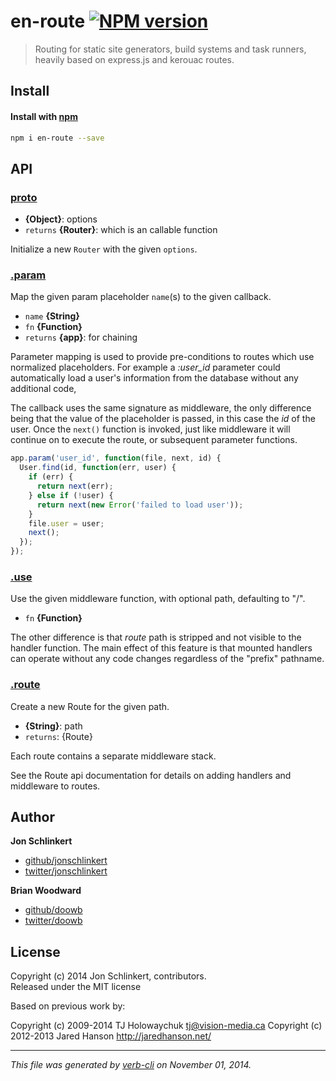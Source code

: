 # en-route [![NPM version](https://badge.fury.io/js/en-route.png)](http://badge.fury.io/js/en-route)

> Routing for static site generators, build systems and task runners, heavily based on express.js and kerouac routes.

## Install
#### Install with [npm](npmjs.org)

```bash
npm i en-route --save
```


## API

### [proto](lib/index.js#L30)

* **{Object}**: options    
* `returns` **{Router}**: which is an callable function  

Initialize a new `Router` with the given `options`.

### [.param](lib/index.js#L83)

Map the given param placeholder `name`(s) to the given callback.

* `name` **{String}**    
* `fn` **{Function}**    
* `returns` **{app}**: for chaining  

Parameter mapping is used to provide pre-conditions to routes
which use normalized placeholders. For example a _:user_id_ parameter
could automatically load a user's information from the database without
any additional code,

The callback uses the same signature as middleware, the only difference
being that the value of the placeholder is passed, in this case the _id_
of the user. Once the `next()` function is invoked, just like middleware
it will continue on to execute the route, or subsequent parameter functions.

```js
app.param('user_id', function(file, next, id) {
  User.find(id, function(err, user) {
    if (err) {
      return next(err);
    } else if (!user) {
      return next(new Error('failed to load user'));
    }
    file.user = user;
    next();
  });
});
```

### [.use](lib/index.js#L372)

Use the given middleware function, with optional path, defaulting to "/".

* `fn` **{Function}**    

The other difference is that _route_ path is stripped and not visible
to the handler function. The main effect of this feature is that mounted
handlers can operate without any code changes regardless of the "prefix"
pathname.

### [.route](lib/index.js#L431)

Create a new Route for the given path.

* **{String}**: path    
* `returns`: {Route}  

Each route contains a separate middleware stack.

See the Route api documentation for details on adding handlers
and middleware to routes.


## Author
 
**Jon Schlinkert**
 
+ [github/jonschlinkert](https://github.com/jonschlinkert)
+ [twitter/jonschlinkert](http://twitter.com/jonschlinkert) 
 
**Brian Woodward**
 
+ [github/doowb](https://github.com/doowb)
+ [twitter/doowb](http://twitter.com/doowb) 



## License
Copyright (c) 2014 Jon Schlinkert, contributors.  
Released under the MIT license

Based on previous work by:

Copyright (c) 2009-2014 TJ Holowaychuk <tj@vision-media.ca>
Copyright (c) 2012-2013 Jared Hanson <http://jaredhanson.net/>

***

_This file was generated by [verb-cli](https://github.com/assemble/verb-cli) on November 01, 2014._